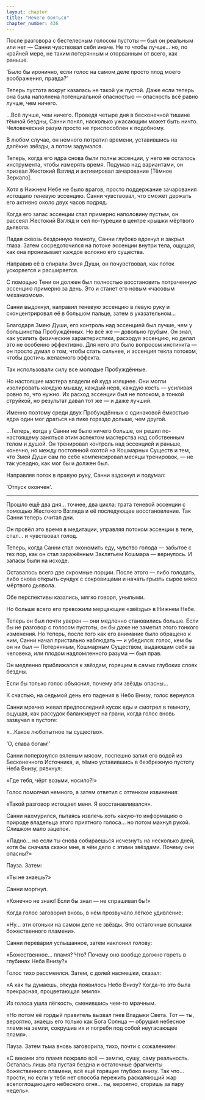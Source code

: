 ```yaml
---
layout: chapter
title: "Нечего бояться"
chapter_number: 436
---
```


После разговора с бестелесным голосом пустоты — был он реальным или нет — Санни чувствовал себя иначе. Не то чтобы лучше… но, по крайней мере, не таким потерянным и оторванным от всего, как раньше.

‘Было бы иронично, если голос на самом деле просто плод моего воображения, правда?’

Теперь пустота вокруг казалась не такой уж пустой. Даже если теперь она была наполнена потенциальной опасностью — опасность всё равно лучше, чем ничего.

…Всё лучше, чем ничего. Проведя четыре дня в бесконечной тишине тёмной бездны, Санни понял, насколько ужасающим может быть ничто. Человеческий разум просто не приспособлен к подобному.

В любом случае, он немного потратил времени, уставившись на далёкие звёзды, а потом задумался.

Теперь, когда его ядра снова были полны эссенции, у него не осталось инструмента, чтобы измерять время. Подумав над вариантами, он призвал Жестокий Взгляд и активировал зачарование [Тёмное Зеркало].

Хотя в Нижнем Небе не было врагов, просто поддержание зачарования истощало теневую эссенцию. Санни чувствовал, что сможет держать его активно около двух часов подряд.

Когда его запас эссенции стал примерно наполовину пустым, он рассеял Жестокий Взгляд и сел по-турецки в центре крышки мёртвого дьявола.

Падая сквозь бездонную темноту, Санни глубоко вдохнул и закрыл глаза. Затем сосредоточился на потоке эссенции внутри тела, ощущая, как она пронизывает каждое волокно его существа.

Направив её в спирали Змея Души, он почувствовал, как поток ускоряется и расширяется.

С помощью Тени он должен был полностью восстановить потраченную эссенцию примерно за день. Это и станет его новым «часовым механизмом».

Санни выдохнул, направил теневую эссенцию в левую руку и сконцентрировал её в большом пальце, затем в указательном…

Благодаря Змею Души, его контроль над эссенцией был лучше, чем у большинства Пробуждённых. Но всё же — довольно грубым. Он знал, как усилить физические характеристики, расходуя эссенцию, но делал это не особенно эффективно. Для него это было вопросом инстинкта — он просто думал о том, чтобы стать сильнее, и эссенция текла потоком, чтобы достичь желаемого эффекта.

Так использовали силу все молодые Пробуждённые.

Но настоящие мастера владели ей куда изящнее. Они могли изолировать каждую мышцу, каждый нерв, каждую кость — усиливая ровно то, что нужно. Их расход эссенции был не потоком, а тонкой струйкой, но результат давал тот же — и даже лучший.

Именно поэтому среди двух Пробуждённых с одинаковой ёмкостью ядра один мог драться на пике гораздо дольше, чем другой.

…Теперь, когда у Санни не было ничего больше, он решил по-настоящему заняться этим аспектом мастерства над собственным телом и душой. Он тренировал контроль над эссенцией и раньше, конечно, но между постоянной охотой на Кошмарных Существ и тем, что Змей Души сам по себе компенсировал месяцы тренировок, — не так усердно, как мог бы и должен был.

Направляя поток в правую руку, Санни вздохнул и подумал:

‘Отпуск окончен'.

***

Прошло ещё два дня… точнее, два цикла: трата теневой эссенции с помощью Жестокого Взгляда и её последующее восстановление. Так Санни теперь считал дни.

Он провёл это время в медитации, управляя потоком эссенции в теле, спал… и чувствовал голод.

Теперь, когда Санни стал экономить еду, чувство голода — забытое с тех пор, как он стал заражённым Заклятьем Кошмара — вернулось. И запасы были на исходе.

Оставалось всего две скромные порции. После этого — либо голодать, либо снова открыть сундук с сокровищами и начать грызть сырое мясо мёртвого дьявола.

Обе перспективы казались, мягко говоря, унылыми.

Но больше всего его тревожили мерцающие «звёзды» в Нижнем Небе.

Теперь он был почти уверен — они медленно становились больше. Если бы не разговор с голосом пустоты, он бы даже не заметил этого тонкого изменения. Но теперь, после того как его внимание было обращено к ним, Санни начал пристально наблюдать — и убедился: голос, кем бы он ни был — Потерянным, Кошмарным Существом, выдающим себя за человека, или плодом надломленного разума — был прав.

Он медленно приближался к звёздам, горящим в самых глубоких слоях бездны.

Если бы только голос объяснил, почему эти звёзды опасны…

К счастью, на седьмой день его падения в Небо Внизу, голос вернулся.

Санни мрачно жевал предпоследний кусок еды и смотрел в темноту, ощущая, как рассудок балансирует на грани, когда голос вновь зазвучал в пустоте:

«…Какое любопытное ты существо».

‘О, слава богам!’

Санни поперхнулся вяленым мясом, поспешно запил его водой из Бесконечного Источника, и, тёмно уставившись в безбрежную пустоту Неба Внизу, рявкнул:

«Где тебя, чёрт возьми, носило?!»

Голос помолчал немного, а затем ответил с оттенком извинения:

«Такой разговор истощает меня. Я восстанавливался».

Санни нахмурился, пытаясь извлечь хоть какую-то информацию о природе владельца этого приятного голоса… но потом махнул рукой. Слишком мало зацепок.

«Ладно… но если ты снова собираешься исчезнуть на несколько дней, хотя бы сначала скажи мне, в чём дело с этими звёздами. Почему они опасны?»

Пауза. Затем:

«Ты не знаешь?»

Санни моргнул.

«Конечно не знаю! Если бы знал — не спрашивал бы!»

Когда голос заговорил вновь, в нём прозвучало лёгкое удивление:

«Ну… эти огоньки на самом деле не звёзды. Это остаточные вспышки божественного пламени».

Санни переварил услышанное, затем наклонил голову:

«Божественное… пламя? Что? Почему оно вообще должно гореть в глубинах Неба Внизу?»

Голос тихо рассмеялся. Затем, с долей насмешки, сказал:

«А как ты думаешь, откуда появилось Небо Внизу? Когда-то это была прекрасная, процветающая земля».

Из голоса ушла лёгкость, сменившись чем-то мрачным.

«Но потом её гордый правитель вызвал гнев Владыки Света. Тот — ты, вероятно, знаешь его только как Бога Солнца — обрушил небесное пламя на земли, сокрушив их и погребя под собой неугасающее пламя».

Пауза. Затем тьма вновь заговорила, тихо, почти с сожалением:

«С веками это пламя пожрало всё — землю, сушу, саму реальность. Осталась лишь эта пустая бездна и остаточные фрагменты божественного пламени, всё ещё горящие глубоко внизу. Так что… прости, но если у тебя нет способа пережить раскаляющий жар всепоглощающего небесного огня… ты, вероятно, сгоришь за пару недель».